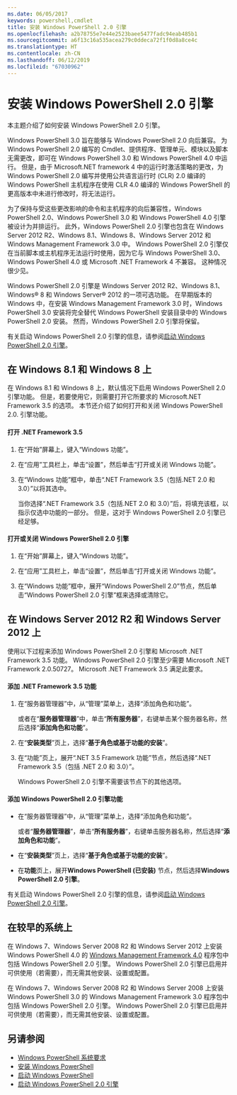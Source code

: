 ```yaml
---
ms.date: 06/05/2017
keywords: powershell,cmdlet
title: 安装 Windows PowerShell 2.0 引擎
ms.openlocfilehash: a2b78755e7e44e2523baee5477fadc94eab485b1
ms.sourcegitcommit: a6f13c16a535acea279c0ddeca72f1f0d8a8ce4c
ms.translationtype: HT
ms.contentlocale: zh-CN
ms.lasthandoff: 06/12/2019
ms.locfileid: "67030962"
---
```

# <a name="installing-the-windows-powershell-20-engine"></a>安装 Windows PowerShell 2.0 引擎
本主题介绍了如何安装 Windows PowerShell 2.0 引擎。

Windows PowerShell 3.0 旨在能够与 Windows PowerShell 2.0 向后兼容。 为 Windows PowerShell 2.0 编写的 Cmdlet、提供程序、管理单元、模块以及脚本无需更改，即可在 Windows PowerShell 3.0 和 Windows PowerShell 4.0 中运行。 但是，由于 Microsoft.NET framework 4 中的运行时激活策略的更改，为 Windows PowerShell 2.0 编写并使用公共语言运行时 (CLR) 2.0 编译的 Windows PowerShell 主机程序在使用 CLR 4.0 编译的 Windows PowerShell 的更高版本中未进行修改时，将无法运行。

为了保持与受这些更改影响的命令和主机程序的向后兼容性，Windows PowerShell 2.0、Windows PowerShell 3.0 和 Windows PowerShell 4.0 引擎被设计为并排运行。 此外，Windows PowerShell 2.0 引擎也包含在 Windows Server 2012 R2、Windows 8.1、Windows 8、Windows Server 2012 和 Windows Management Framework 3.0 中。 Windows PowerShell 2.0 引擎仅在当前脚本或主机程序无法运行时使用，因为它与 Windows PowerShell 3.0、Windows PowerShell 4.0 或 Microsoft .NET Framework 4 不兼容。 这种情况很少见。

Windows PowerShell 2.0 引擎是 Windows Server 2012 R2、Windows 8.1、Windows® 8 和 Windows Server® 2012 的一项可选功能。 在早期版本的 Windows 中，在安装 Windows Management Framework 3.0 时，Windows PowerShell 3.0 安装将完全替代 Windows PowerShell 安装目录中的 Windows PowerShell 2.0 安装。 然而，Windows PowerShell 2.0 引擎将保留。

有关启动 Windows PowerShell 2.0 引擎的信息，请参阅[启动 Windows PowerShell 2.0 引擎](../getting-started/Starting-the-Windows-PowerShell-2.0-Engine.md)。

## <a name="on-windows-81-and-windows-8"></a>在 Windows 8.1 和 Windows 8 上
在 Windows 8.1 和 Windows 8 上，默认情况下启用 Windows PowerShell 2.0 引擎功能。 但是，若要使用它，则需要打开它所要求的 Microsoft.NET Framework 3.5 的选项。 本节还介绍了如何打开和关闭 Windows PowerShell 2.0. 引擎功能。

#### <a name="to-turn-on-net-framework-35"></a>打开 .NET Framework 3.5

1. 在“开始”屏幕上，键入“Windows 功能”。

2. 在“应用”工具栏上，单击“设置”，然后单击“打开或关闭 Windows 功能”。

3. 在“Windows 功能”框中，单击“.NET Framework 3.5（包括.NET 2.0 和 3.0）”以将其选中。

    当你选择“.NET Framework 3.5（包括.NET 2.0 和 3.0）”后，将填充该框，以指示仅选中功能的一部分。 但是，这对于 Windows PowerShell 2.0 引擎已经足够。

#### <a name="to-turn-the-windows-powershell-20-engine-on-and-off"></a>打开或关闭 Windows PowerShell 2.0 引擎

1. 在“开始”屏幕上，键入“Windows 功能”。

2. 在“应用”工具栏上，单击“设置”，然后单击“打开或关闭 Windows 功能”。

3. 在“Windows 功能”框中，展开“Windows PowerShell 2.0”节点，然后单击“Windows PowerShell 2.0 引擎”框来选择或清除它。

## <a name="on-windows-server-2012-r2-and-windows-server-2012"></a>在 Windows Server 2012 R2 和 Windows Server 2012 上
使用以下过程来添加 Windows PowerShell 2.0 引擎和 Microsoft .NET Framework 3.5 功能。 Windows PowerShell 2.0 引擎至少需要 Microsoft .NET Framework 2.0.50727。 Microsoft .NET Framework 3.5 满足此要求。

#### <a name="to-add-the-net-framework-35-feature"></a>添加 .NET Framework 3.5 功能

1. 在“服务器管理器”中，从“管理”菜单上，选择“添加角色和功能”。

    或者在“**服务器管理器**”中，单击“**所有服务器**”，右键单击某个服务器名称，然后选择“**添加角色和功能**”。

2. 在“**安装类型**”页上，选择“**基于角色或基于功能的安装**”。

3. 在“功能”页上，展开“.NET 3.5 Framework 功能”节点，然后选择“.NET Framework 3.5（包括 .NET 2.0 和 3.0）”。

    Windows PowerShell 2.0 引擎不需要该节点下的其他选项。

#### <a name="to-add-the-windows-powershell-20-engine-feature"></a>添加 Windows PowerShell 2.0 引擎功能

- 在“服务器管理器”中，从“管理”菜单上，选择“添加角色和功能”。

    或者“**服务器管理器**”，单击“**所有服务器**”，右键单击服务器名称，然后选择“**添加角色和功能**”。

- 在“**安装类型**”页上，选择“**基于角色或基于功能的安装**”。

- 在**功能**页上，展开**Windows PowerShell (已安装)** 节点，然后选择**Windows PowerShell 2.0 引擎**。

有关启动 Windows PowerShell 2.0 引擎的信息，请参阅[启动 Windows PowerShell 2.0 引擎](../getting-started/Starting-the-Windows-PowerShell-2.0-Engine.md)。

## <a name="on-earlier-systems"></a>在较早的系统上
在 Windows 7、Windows Server 2008 R2 和 Windows Server 2012 上安装 Windows PowerShell 4.0 的 [Windows Management Framework 4.0](https://go.microsoft.com/fwlink/?LinkID=293881) 程序包中包括 Windows PowerShell 2.0 引擎。 Windows PowerShell 2.0 引擎已启用并可供使用（若需要），而无需其他安装、设置或配置。

在 Windows 7、Windows Server 2008 R2 和 Windows Server 2008 上安装 Windows PowerShell 3.0 的 Windows Management Framework 3.0 程序包中包括 Windows PowerShell 2.0 引擎。 Windows PowerShell 2.0 引擎已启用并可供使用（若需要），而无需其他安装、设置或配置。

## <a name="see-also"></a>另请参阅
- [Windows PowerShell 系统要求](Windows-PowerShell-System-Requirements.md)
- [安装 Windows PowerShell](Installing-Windows-PowerShell.md)
- [启动 Windows PowerShell](https://technet.microsoft.com/en-us/library/8ec8c2d7-8e7c-4722-a3d2-498fe5739a8e)
- [启动 Windows PowerShell 2.0 引擎](../getting-started/Starting-the-Windows-PowerShell-2.0-Engine.md)
